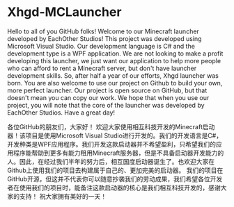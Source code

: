 # Xhgd-MCLauncher
Hello to all of you GitHub folks!
Welcome to our Minecraft launcher developed by EachOther Studios! This project was developed using Microsoft Visual Studio. Our development language is C# and the development type is a WPF application. We are not looking to make a profit developing this launcher, we just want our application to help more people who can afford to rent a Minecraft server, but don't have launcher development skills. So, after half a year of our efforts, Xhgd launcher was born. You are also welcome to use our project on Github to build your own, more perfect launcher.
Our project is open source on GitHub, but that doesn't mean you can copy our work. We hope that when you use our project, you will note that the core of the launcher was developed by EachOther Studios.
Have a great day!


各位GitHub的朋友们，大家好！
欢迎大家使用相互科技开发的Minecraft启动器！该项目是使用Microsoft Visual Studio进行开发的。我们的开发语言是C#，开发种类是WPF应用程序。我们开发这款启动器并不希望盈利，只希望我们的应用程序能帮助到更多有能力租用Minecraft服务器，但是不具备启动器开发能力的人。因此，在经过我们半年的努力后，相互国度启动器诞生了。也欢迎大家在Github上使用我们的项目去构建属于自己的、更加完美的启动器。
我们的项目在GitHub开源，但这并不代表你可以随意抄袭我们的劳动成果，我们希望各位开发者在使用我们的项目时，能备注这款启动器的核心是我们相互科技开发的，感谢大家的支持！
祝大家拥有美好的一天！
